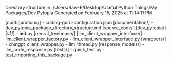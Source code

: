 Directory structure in: /Users/Raw-E/Desktop/Useful Python Things/My Packages/Dev Pytopia
Generated on February 15, 2025 at 11:14:11 PM 

[configurations/]
    - coding-guru-configuration.json
[documentation/]
    - dev_pytopia_package_directory_structure.md
[source_code/]
    [dev_pytopia/]
        [v1/]
            - __init__.py
            [neural_treehouse/]
                [llm_client_wrapper_interface/]
                    - llm_client_wrapper_factory.py
                    - llm_client_wrapper_interface.py
                    [wrappers/]
                        - chatgpt_client_wrapper.py
                - llm_thread.py
                [response_models/]
                    - llm_code_response.py
[tests/]
    - quick_test.py
    - test_importing_this_package.py
